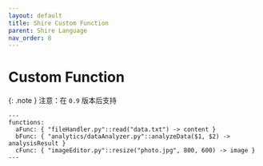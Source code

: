 ```yaml
---
layout: default
title: Shire Custom Function
parent: Shire Language
nav_order: 8
---
```


# Custom Function

{: .note }
注意：在 `0.9` 版本后支持

```shire
---
functions:
  aFunc: { "fileHandler.py"::read("data.txt") -> content }
  bFunc: { "analytics/dataAnalyzer.py"::analyzeData($1, $2) -> analysisResult }
  cFunc: { "imageEditor.py"::resize("photo.jpg", 800, 600) -> image }
---
```
